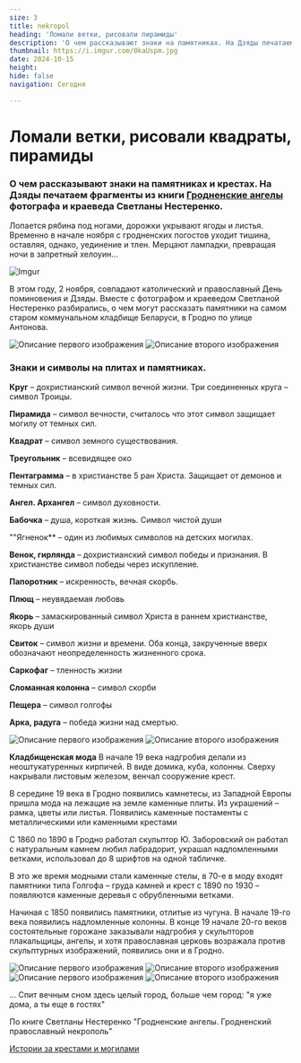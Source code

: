 ```yaml
---
size: 3
title: nekropol
heading: 'Ломали ветки, рисовали пирамиды'
description: 'О чем рассказывают знаки на памятниках. На Дзяды печатаем фрагменты из книги "Гродненские ангелы"'
thumbnail: https://i.imgur.com/0kaUspm.jpg
date: 2024-10-15
height: 
hide: false
navigation: Сегодня

---
```

# **Ломали ветки, рисовали квадраты, пирамиды**

### О чем рассказывают знаки на памятниках и крестах. На Дзяды печатаем фрагменты из книги [Гродненские ангелы](https://www.mamgrodno.com/projects/angelmam.html) фотографа и краеведа Светланы Нестеренко.

Лопается рябина под ногами, дорожки укрывают ягоды и листья. Временно в начале ноября с гродненских погостов уходит тишина, оставляя, однако, уединение и тлен. Мерцают лампадки, превращая ночи в запретный хелоуин... 

![Imgur](https://i.imgur.com/EUAcXt9.jpg)

В этом году, 2 ноября, совпадают католический и православный День поминовения и Дзяды. Вместе с фотографом и краеведом Светланой Нестеренко разбирались, о чем могут
рассказать памятники на самом старом  коммунальном кладбище Беларуси, в Гродно по улице Антонова.

<div class="gallery2">
<img src="https://i.imgur.com/Op8abQ7.jpeg" alt="Описание первого изображения"> 
<img src="https://i.imgur.com/35yEqRe.jpeg" alt="Описание второго изображения"> 
</div>

### Знаки и символы на плитах и памятниках.

**Круг** – дохристианский символ вечной жизни. Три соединенных круга – символ Троицы. 

**Пирамида** – символ вечности, считалось что этот символ защищает могилу от темных сил.

**Квадрат** – символ земного существования.

**Треугольник** – всевидящее око

**Пентаграмма** – в христианстве 5 ран Христа. Защищает от демонов и темных сил.

**Ангел. Архангел** – символ духовности.

**Бабочка** – душа, короткая жизнь. Символ чистой души

""Ягненок** – один из любимых символов на детских могилах.

**Венок, гирлянда** – дохристианский символ победы и признания. В христианстве символ победы через искупление. 

**Папоротник** – искренность, вечная скорбь.

**Плющ** – неувядаемая любовь

**Якорь** – замаскированный символ Христа в раннем христианстве, якорь души

**Свиток** – символ жизни и времени. Оба конца, закрученные вверх обозначают неопределенность жизненного срока. 

**Саркофаг** – тленность жизни

**Сломанная колонна** – символ скорби

**Пещера** – символ голгофы

**Арка, радуга** – победа жизни над смертью.

<div class="gallery2">
<img src="https://i.imgur.com/QcZZKzi.jpeg" alt="Описание первого изображения"> 
<img src="https://i.imgur.com/4TaQQdN.jpeg" alt="Описание второго изображения"> 
</div>

**Кладбищенская мода** 
В начале 19 века надгробия делали из неоштукатуренных кирпичей. В виде домика, куба, колонны. Сверху накрывали листовым железом, венчал сооружение крест.

В середине 19 века в Гродно появились камнетесы, из Западной Европы пришла мода на лежащие на земле каменные плиты. Из украшений – рамка, цветы или листья.  Появились каменные постаменты с металлическими или каменными крестами

С 1860 по 1890 в Гродно работал скульптор Ю. Заборовский он работал с натуральным камнем любил лабрадорит, украшал надломленными ветками, использовал до 8 шрифтов на одной табличке.

В это же время модными стали каменные стелы, в 70-е в моду входят памятники типа Голгофа – груда камней и крест с 1890 по 1930 – появляются каменные деревья с обрубленными ветками.

Начиная с 1850 появились памятники, отлитые из чугуна. В начале 19-го века появились надломленные колонны. В конце 19 начале 20-го веков состоятельные горожане заказывали надгробия у скульпторов плакальщицы, ангелы, и хотя православная церковь возражала против скульптурных изображений, появились они и в Гродно.

<div class="gallery2">
<img src="https://i.imgur.com/BLg572Z.jpeg" alt="Описание первого изображения"> 
<img src="https://i.imgur.com/rULNa4a.jpeg" alt="Описание второго изображения"> 
</div>

<div class="gallery2">
<img src="https://i.imgur.com/DhE24rP.jpeg" alt="Описание первого изображения"> 
<img src="https://i.imgur.com/CXfyHte.jpeg" alt="Описание второго изображения"> 
</div>

... Спит вечным сном здесь целый город, больше чем город: "я уже дома, а ты еще в гостях"

По книге Светланы Нестеренко "Гродненские ангелы. Гродненский православный некрополь"

[Истории за крестами и могилами](https://www.mamgrodno.com/projects/angelmam.html)
